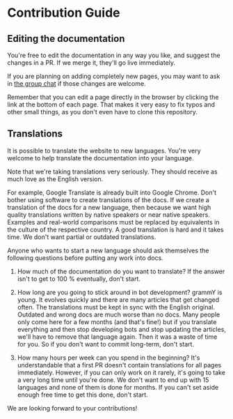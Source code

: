 # Contribution Guide

## Editing the documentation

You're free to edit the documentation in any way you like, and suggest the changes in a PR.
If we merge it, they'll go live immediately.

If you are planning on adding completely new pages, you may want to ask in [the group chat](https://t.me/grammyjs) if those changes are welcome.

Remember that you can edit a page directly in the browser by clicking the link at the bottom of each page.
That makes it very easy to fix typos and other small things, as you don't even have to clone this repository.

## Translations

It is possible to translate the website to new languages.
You're very welcome to help translate the documentation into your language.

Note that we're taking translations very seriously.
They should receive as much love as the English version.

For example, Google Translate is already built into Google Chrome.
Don't bother using software to create translations of the docs.
If we create a translation of the docs for a new language, then because we want high quality translations written by native speakers or near native speakers.
Examples and real-world comparisons must be replaced by equivalents in the culture of the respective country.
A good translation is hard and it takes time. We don't want partial or outdated translations.

Anyone who wants to start a new language should ask themselves the following questions before putting any work into docs.

1. How much of the documentation do you want to translate?
   If the answer isn't to get to 100 % eventually, don't start.
2. How long are you going to stick around in bot development? grammY is young.
   It evolves quickly and there are many articles that get changed often.
   The translations must be kept in sync with the English original.
   Outdated and wrong docs are much worse than no docs.
   Many people only come here for a few months (and that's fine!) but if you translate everything and then stop developing bots and stop updating the articles, we'll have to remove that language again.
   Then it was a waste of time for you.
   So if you don't want to commit long-term, don't start.

3. How many hours per week can you spend in the beginning?
   It's understandable that a first PR doesn't contain translations for all pages immediately.
   However, if you can only work on it rarely, it's going to take a very long time until you're done.
   We don't want to end up with 15 languages and none of them is done for months.
   If you can't set aside enough free time to get this done, don't start.

We are looking forward to your contributions!
